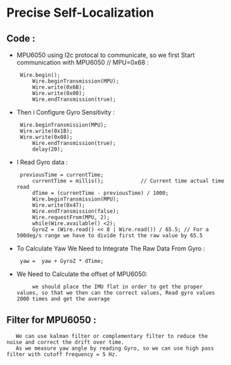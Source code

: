 # **Precise Self-Localization**
## Code :
+ MPU6050 using I2c protocal to communicate, so we first Start communication with MPU6050 // MPU=0x68 :
  	
  	   Wire.begin();
           Wire.beginTransmission(MPU);      
           Wire.write(0x6B); 
           Wire.write(0x00);                 
           Wire.endTransmission(true); 
+ Then i Configure Gyro Sensitivity :

	   Wire.beginTransmission(MPU);
  	   Wire.write(0x1B);
  	   Wire.write(0x08);
           Wire.endTransmission(true);
           delay(20);
+ I Read Gyro data :

	   previousTime = currentTime; 
           currentTime = millis();            // Current time actual time read
           dTime = (currentTime - previousTime) / 1000; 
           Wire.beginTransmission(MPU);
           Wire.write(0x47); 
           Wire.endTransmission(false);
           Wire.requestFrom(MPU, 2);
           while(Wire.available() <2); 
           GyroZ = (Wire.read() << 8 | Wire.read()) / 65.5; // For a 500deg/s range we have to divide first the raw value by 65.5
+ To Calculate Yaw We Need to Integrate The Raw Data From Gyro :
  	
   	   yaw =  yaw + GyroZ * dTime;
         
+ We Need to Calculate the offset of MPU6050:
	
           we should place the IMU flat in order to get the proper values, so that we then can the correct values, Read gyro values 2000 times and get the average



## Filter for MPU6050 :

  	   We can use kalman filter or complementary filter to reduce the noise and correct the drift over time.
  	   As we measure yaw angle by reading Gyro, so we can use high pass filter with cutoff frequency = 5 Hz.



